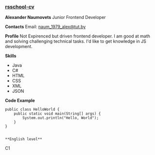 ### [rsschool-cv](https://app.rs.school/)
**Alexander Naumovets** 
Junior Frontend Developer

**Contacts**
Email: naum_1979_alex@tut.by

**Profile**
Not Expirenced but driven frontend developer. I am good at math and solving challenging technical tasks. I'd like to get knowledge in JS development.

**Skills**
+ Java
+ C#
+ HTML
+ CSS
+ XML
+ JSON

**Code Example**

    public class HelloWorld {
        public static void main(String[] args) {
            System.out.println("Hello, World");
        }
    }
    
    
    **English level**
  C1
